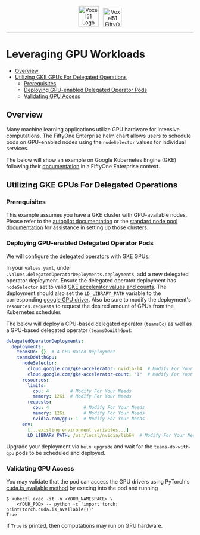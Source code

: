 <!-- markdownlint-disable no-inline-html line-length -->
<!-- markdownlint-disable-next-line first-line-heading -->
<div align="center">
<p align="center">

<img alt="Voxel51 Logo" src="https://user-images.githubusercontent.com/25985824/106288517-2422e000-6216-11eb-871d-26ad2e7b1e59.png" height="55px"> &nbsp;
<img alt="Voxel51 FiftyOne" src="https://user-images.githubusercontent.com/25985824/106288518-24bb7680-6216-11eb-8f10-60052c519586.png" height="50px">

</p>
</div>
<!-- markdownlint-enable no-inline-html line-length -->

---

# Leveraging GPU Workloads

<!-- toc -->

- [Overview](#overview)
- [Utilizing GKE GPUs For Delegated Operations](#utilizing-gke-gpus-for-delegated-operations)
  - [Prerequisites](#prerequisites)
  - [Deploying GPU-enabled Delegated Operator Pods](#deploying-gpu-enabled-delegated-operator-pods)
  - [Validating GPU Access](#validating-gpu-access)

<!-- tocstop -->

## Overview

Many machine learning applications utilize
GPU hardware for intensive computations.
The FiftyOne Enterprise helm chart allows users to schedule pods on
GPU-enabled nodes using the `nodeSelector` values for individual services.

The below will show an example on Google Kubernetes Engine (GKE)
following their
[documentation][gke-gpu-how-to]
in a FiftyOne Enterprise context.

## Utilizing GKE GPUs For Delegated Operations

### Prerequisites

This example assumes you have a GKE cluster with GPU-available nodes.
Please refer to the
[autopilot documentation][gke-autopilot-gke-how-to]
or the
[standard node pool documentation][gke-gpu-how-to]
for assistance in setting up those clusters.

### Deploying GPU-enabled Delegated Operator Pods

We will configure the
[delegated operators](./configuring-delegated-operators.md)
with GKE GPUs.

In your `values.yaml`,
under `.Values.delegatedOperatorDeployments.deployments`, add a new delegated
operator deployment.
Ensure the delegated operator deployment has `nodeSelector` set to valid
[GKE accelerator values and counts][gke-gpu-how-to-multi].
The deployment should also set the `LD_LIBRARY_PATH` variable to the
corresponding
[google GPU driver][gke-gpu-how-to-cuda].
Also be sure to modify the deployment's `resources.requests` to request
the desired amount of GPUs from the Kubernetes scheduler.

The below will deploy a CPU-based delegated operator (`teamsDo`) as well
as a GPU-based delegated operator (`teamsDoWithGpu`):

```yaml
delegatedOperatorDeployments:
  deployments:
    teamsDo: {}  # A CPU Based Deployment
    teamsDoWithGpu:
      nodeSelector:
        cloud.google.com/gke-accelerator: nvidia-l4  # Modify For Your Needs
        cloud.google.com/gke-accelerator-count: "1"  # Modify For Your Needs
      resources:
        limits:
          cpu: 4        # Modify For Your Needs
          memory: 12Gi  # Modify For Your Needs
        requests:
          cpu: 4             # Modify For Your Needs
          memory: 12Gi       # Modify For Your Needs
          nvidia.com/gpu: 1  # Modify For Your Needs
      env:
        [...existing environment variables...]
        LD_LIBRARY_PATH: /usr/local/nvidia/lib64  # Modify For Your Needs
```

Upgrade your deployment via `helm upgrade` and wait for the
`teams-do-with-gpu` pods to be scheduled and deployed.

### Validating GPU Access

You may validate that the pod can access the GPU drivers using
PyTorch's
[cuda.is_available method][pytorch-cuda-is-available]
by execing into the pod and running

```shell
$ kubectl exec -it -n <YOUR_NAMESPACE> \
    <YOUR_POD> -- python -c 'import torch; print(torch.cuda.is_available())'
True
```

If `True` is printed, then computations may run on GPU hardware.

<!-- Reference Links -->

[gke-autopilot-gke-how-to]: https://cloud.google.com/kubernetes-engine/docs/how-to/autopilot-gpus
[gke-gpu-how-to]: https://cloud.google.com/kubernetes-engine/docs/how-to/gpus
[gke-gpu-how-to-cuda]: https://cloud.google.com/kubernetes-engine/docs/how-to/gpus#cuda
[gke-gpu-how-to-multi]: https://cloud.google.com/kubernetes-engine/docs/how-to/gpus#multiple_gpus
[pytorch-cuda-is-available]: https://pytorch.org/docs/stable/generated/torch.cuda.is_available.html

